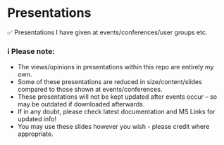 # Presentations
✅ Presentations I have given at events/conferences/user groups etc. 

### ℹ Please note:
 - The views/opinions in presentations within this repo are entirely my own. 
 - Some of these presentations are reduced in size/content/slides compared to those shown at events/conferences. 
 - These presentations will not be kept updated after events occur – so may be outdated if downloaded afterwards. 
 - If in any doubt, please check latest documentation and MS Links for updated info!
 - You may use these slides however you wish - please credit where appropriate. 